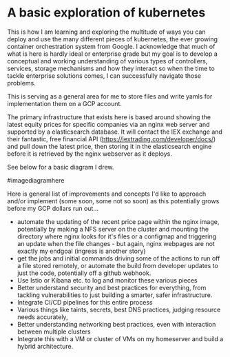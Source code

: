 A basic exploration of kubernetes
==============

This is how I am learning and exploring the multitude of ways you can deploy and use the many different pieces of kubernetes, the ever growing container orchestration system from Google.  I acknowledge that much of what is here is hardly ideal or enterprise grade but my goal is to develop a conceptual and working understanding of various types of controllers, services, storage mechanisms and how they interact so when the time to tackle enterprise solutions comes, I can successfully navigate those problems.

This is serving as a general area for me to store files and write yamls for implementation them on a GCP account.

The primary infrastructure that exists here is based around showing the latest equity prices for specific companies via an nginx web server and supported by a elasticsearch database.  It will contact the IEX exchange and their fantastic, free financial API (https://iextrading.com/developer/docs/) and pull down the latest price, then storing it in the elasticsearch engine before it is retrieved by the nginx webserver as it deploys.  

See below for a basic diagram I drew.

#imagediagramhere

Here is general list of improvements and concepts I'd like to approach and/or implement (some soon, some not so soon) as this potentially grows before my GCP dollars run out...

* automate the updating of the recent price page within the nginx image, potentially by making a NFS server on the cluster and mounting the directory where nginx looks for it's files or a configmap and triggering an update when the file changes - but again, nginx webpages are not exactly my endgoal (ingress is another story)
* get the jobs and initial commands driving some of the actions to run off a file stored remotely, or automate the build from developer updates to just the code, potentially off a github webhook.
* Use Istio or Kibana etc. to log and monitor these various pieces
* Better understand security and best practices for everything, from tackling vulnerabilities to just building a smarter, safer infrastructure.
* Integrate CI/CD pipelines for this entire process
* Various things like taints, secrets, best DNS practices, judging resource needs accurately, 
* Better understanding networking best practices, even with interaction between multiple clusters
* Integrate this with a VM or cluster of VMs on my homeserver and build a hybrid architecture.



